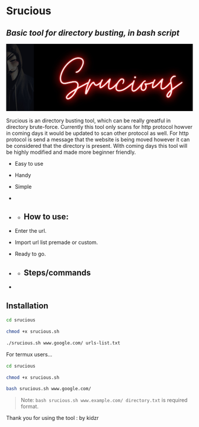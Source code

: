 # Srucious
## _Basic tool for directory busting, in bash script_


[![Srucious](srucious.jpg)](https://www.instagram.com/fratellos811/)

Srucious is an directory busting tool, which can be really greatful in directory brute-force. Currently this tool only scans for http protocol howver in coming days it would be updated to scan other protocol as well. For http protocol is send a message that the website is being moved however it can be considered that the directory is present. With coming days this tool will be highly modified and made more beginner friendly.

- Easy to use
- Handy
- Simple
- 
- - ## How to use:

- Enter the url.
- Import url list premade or custom.
- Ready to go.
- - ## Steps/commands
- 


## Installation


```sh
cd srucious
```
```sh
chmod +x srucious.sh
```
```sh
./srucious.sh www.google.com/ urls-list.txt
```

For termux users...

```sh
cd srucious
```
```sh
chmod +x srucious.sh
```
```sh
bash srucious.sh www.google.com/ 
```





> Note: `bash srucious.sh www.example.com/ directory.txt` is required format.

 Thank you for using the tool
: by kidzr

